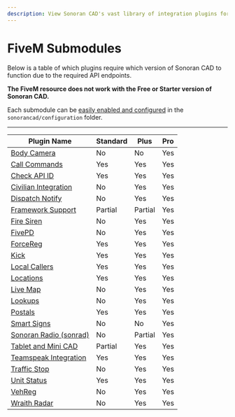 ```yaml
---
description: View Sonoran CAD's vast library of integration plugins for your community!
---
```


# FiveM Submodules

Below is a table of which plugins require which version of Sonoran CAD to function due to the required API endpoints.

**The FiveM resource does not work with the Free or Starter version of Sonoran CAD.**

Each submodule can be [easily enabled and configured](../submodule-configuration/) in the `sonorancad/configuration` folder.

***

| Plugin Name                                                                                               | Standard | Plus    | Pro |
| --------------------------------------------------------------------------------------------------------- | -------- | ------- | --- |
| [Body Camera](bodycam.md)                                                                                 | No       | No      | Yes |
| [Call Commands](call-commands.md)                                                                         | Yes      | Yes     | Yes |
| [Check API ID](api-id-checker.md)                                                                         | Yes      | Yes     | Yes |
| [Civilian Integration](civilian-integration.md)                                                           | No       | Yes     | Yes |
| [Dispatch Notify](dispatch-notify.md)                                                                     | No       | Yes     | Yes |
| [Framework Support](framework-support-esx-qbcore-and-auto-fines/)                                         | Partial  | Partial | Yes |
| [Fire Siren](../../../../other/archive/fire-siren.md)                                                     | No       | Yes     | Yes |
| [FivePD](fivepd.md)                                                                                       | No       | Yes     | Yes |
| [ForceReg](forcereg.md)                                                                                   | Yes      | Yes     | Yes |
| [Kick](kick.md)                                                                                           | Yes      | Yes     | Yes |
| [Local Callers](locations.md)                                                                             | Yes      | Yes     | Yes |
| [Locations](locations-1.md)                                                                               | Yes      | Yes     | Yes |
| [Live Map](live-map.md)                                                                                   | No       | Yes     | Yes |
| [Lookups](../../../../roadmap/v2-legacy/available-plugins/lookups.md)                                     | No       | Yes     | Yes |
| [Postals](postals.md)                                                                                     | Yes      | Yes     | Yes |
| [Smart Signs](smart-signs.md)                                                                             | No       | No      | Yes |
| [Sonoran Radio (sonrad)](sonoran-radio-sonrad.md)                                                         | No       | Partial | Yes |
| [Tablet and Mini CAD](tablet.md)                                                                          | Partial  | Yes     | Yes |
| [Teamspeak Integration](teamspeak-3.md)                                                                   | Yes      | Yes     | Yes |
| [Traffic Stop](traffic-stop.md)                                                                           | No       | Yes     | Yes |
| [Unit Status](../../../../sonoran-cad/api-integration/api-endpoints/emergency/identifiers/unit-status.md) | Yes      | Yes     | Yes |
| [VehReg](vehreg.md)                                                                                       | No       | Yes     | Yes |
| [Wraith Radar](wraithv2.md)                                                                               | No       | Yes     | Yes |
